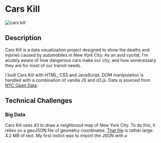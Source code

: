 # Cars Kill
![cars kill](https://i.imgur.com/MR7p8oV.png)

## Description

Cars Kill is a data visualization project designed to show the deaths and injuries caused by automobiles in New York City. As an avid cyclist, I'm acutely aware of how dangerous cars make our city, and how unnecessary they are for most of our transit needs.

I built Cars Kill with HTML, CSS and JavaScript. DOM manipulation is handled with a combination of vanilla JS and d3.js. Data is sourced from [NYC Open Data](https://opendata.cityofnewyork.us/).

## Technical Challenges

### Big Data

Cars Kill uses d3 to draw a neighbrood map of New York City. To do this, it relies on a geoJSON file of geometry coordinates. [That file](https://data.cityofnewyork.us/City-Government/Neighborhood-Tabulation-Areas-NTA-/cpf4-rkhq) is rather large: 4.2 MB of text. My first instict was to import the JSON with a <script> tag in the head. That worked, but it forced the user to wait for the whole file to finish downloading before the DOMContentLoaded event would trigger. To solve this problem, I decided to fetch the JSON file with jQuery and render the map in the success callback. This achieved a minor performance boost, but came with a tradeoff: importing jQuery is slow. But JavsScript has a method for exactly this kind of situation: [fetch()](https://developer.mozilla.org/en-US/docs/Web/API/Fetch_API/Using_Fetch). Here's my code:
  
    fetch("src/data/nyc.json")
      .then(res => res.json())
      .then(data => {
          mapGroup.selectAll("path")
              .data(data.features)
              .enter()
              .append("path")
              .attr("fill", "white")
              .attr("stroke", "black")
              .attr("d", path)

          d3.select("#spinner").attr("style", "display: none");
      });
  
By using fetch, I shaved approximately 200 milliseconds off the time it takes to load the DOM. Nice! As you can see, I also use d3 to hide a spinner in the .then() callback. That spinner is the first thing that loads when the user's browser begins parsing the body, which means there's never any time when the user is staring at a blank page wondering what's supposed to be happening.

### Separation of Concerns

When a user clicks the Show Collisions button, 10 things happen:

1. A spinner is displayed
2. The user's input is grabbed off the page
3. The user's input is formatted into a query string
4. An API call is made with the query string
5. The data returned from the API call is converted to an array so it can be sorted
6. If the API call returns nothing, a modal is shown
7. A bar chart is drawn
8. Markers are drawn on the map
9. For each crash, its time, contributing factors and number of vehicles involved are formatted to be user-friendly
10. The spinner is hidden

On my first pass, I wrote a single, 300-line function, `updateCrashes`, that performed all this work. Sub-optimal. When I refactored, I split the work into 12 smaller functions: `toggleSpinner`, `getUserInput`, `formatQueryString`, `makeAPICall`, `createContributingFactorsObject`, `createContributingFactorsArray`, `drawModal`, `drawBarchart`, `drawCrashes`, `formatCrashTime`, `formatCrashFactors`, `formatCrashVehicles` and the simply-named `draw`.
